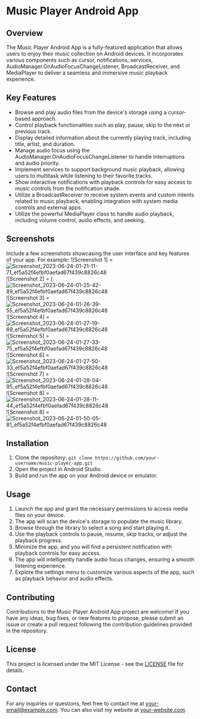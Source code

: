 # Music Player Android App

## Overview
The Music Player Android App is a fully-featured application that allows users to enjoy their music collection on Android devices. It incorporates various components such as cursor, notifications, services, AudioManager.OnAudioFocusChangeListener, BroadcastReceiver, and MediaPlayer to deliver a seamless and immersive music playback experience.

## Key Features
- Browse and play audio files from the device's storage using a cursor-based approach.
- Control playback functionalities such as play, pause, skip to the next or previous track.
- Display detailed information about the currently playing track, including title, artist, and duration.
- Manage audio focus using the AudioManager.OnAudioFocusChangeListener to handle interruptions and audio priority.
- Implement services to support background music playback, allowing users to multitask while listening to their favorite tracks.
- Show interactive notifications with playback controls for easy access to music controls from the notification shade.
- Utilize a BroadcastReceiver to receive system events and custom intents related to music playback, enabling integration with system media controls and external apps.
- Utilize the powerful MediaPlayer class to handle audio playback, including volume control, audio effects, and seeking.

## Screenshots
Include a few screenshots showcasing the user interface and key features of your app. For example:
![Screenshot 1] =  ![Screenshot_2023-06-24-01-21-11-71_ef5a52f4efbf0aefad67f439c8826c48](https://github.com/jester-sys/Meloady-MusicPlayer-App/assets/115554090/923f8979-c5d3-4200-b38d-fde8254766c5)
![Screenshot 2] = (![Screenshot_2023-06-24-01-25-42-89_ef5a52f4efbf0aefad67f439c8826c48](https://github.com/jester-sys/Meloady-MusicPlayer-App/assets/115554090/b883bbf7-a19d-451c-99ad-6ccd048e0e2e)
![Screenshot 3] = ![Screenshot_2023-06-24-01-26-39-55_ef5a52f4efbf0aefad67f439c8826c48](https://github.com/jester-sys/Meloady-MusicPlayer-App/assets/115554090/f668845c-204c-44f1-9842-6b7785f833b5)
![Screenshot 4] = ![Screenshot_2023-06-24-01-27-19-69_ef5a52f4efbf0aefad67f439c8826c48](https://github.com/jester-sys/Meloady-MusicPlayer-App/assets/115554090/349ab57c-37d4-47a6-b060-c3a2389d9e39)
![Screenshot 5] = ![Screenshot_2023-06-24-01-27-33-75_ef5a52f4efbf0aefad67f439c8826c48](https://github.com/jester-sys/Meloady-MusicPlayer-App/assets/115554090/bd230815-c281-4e56-a009-506ea35ea2e9)
![Screenshot 6] = ![Screenshot_2023-06-24-01-27-50-33_ef5a52f4efbf0aefad67f439c8826c48](https://github.com/jester-sys/Meloady-MusicPlayer-App/assets/115554090/932e735c-f38f-4a30-a6e3-af68123520d1)
![Screenshot 7] = ![Screenshot_2023-06-24-01-28-04-95_ef5a52f4efbf0aefad67f439c8826c48](https://github.com/jester-sys/Meloady-MusicPlayer-App/assets/115554090/8627664c-daa1-43ff-951f-e7ca78b72f52)
![Screenshot 8] = ![Screenshot_2023-06-24-01-28-11-44_ef5a52f4efbf0aefad67f439c8826c48](https://github.com/jester-sys/Meloady-MusicPlayer-App/assets/115554090/cf8c97ea-3434-4593-8a55-09bb602a101b)
![Screenshot 8] = ![Screenshot_2023-06-24-01-50-05-81_ef5a52f4efbf0aefad67f439c8826c48](https://github.com/jester-sys/Meloady-MusicPlayer-App/assets/115554090/ce798959-83e5-4860-9d9a-f854ebd69727)

## Installation
1. Clone the repository: `git clone https://github.com/your-username/music-player-app.git`
2. Open the project in Android Studio.
3. Build and run the app on your Android device or emulator.

## Usage
1. Launch the app and grant the necessary permissions to access media files on your device.
2. The app will scan the device's storage to populate the music library.
3. Browse through the library to select a song and start playing it.
4. Use the playback controls to pause, resume, skip tracks, or adjust the playback progress.
5. Minimize the app, and you will find a persistent notification with playback controls for easy access.
6. The app will intelligently handle audio focus changes, ensuring a smooth listening experience.
7. Explore the settings menu to customize various aspects of the app, such as playback behavior and audio effects.

## Contributing
Contributions to the Music Player Android App project are welcome! If you have any ideas, bug fixes, or new features to propose, please submit an issue or create a pull request following the contribution guidelines provided in the repository.

## License
This project is licensed under the MIT License - see the [LICENSE](LICENSE) file for details.

## Contact
For any inquiries or questions, feel free to contact me at [your-email@example.com](mailto:your-email@example.com). You can also visit my website at [your-website.com](https://your-website.com).
